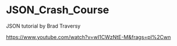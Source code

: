 # JSON_Crash_Course
JSON tutorial by Brad Traversy

https://www.youtube.com/watch?v=wI1CWzNtE-M&frags=pl%2Cwn
